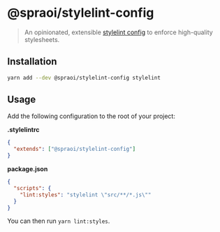 # @spraoi/stylelint-config

> An opinionated, extensible [stylelint config](https://stylelint.io/user-guide/configuration/) to enforce high-quality stylesheets.

## Installation

```bash
yarn add --dev @spraoi/stylelint-config stylelint
```

## Usage

Add the following configuration to the root of your project:

**.stylelintrc**

```json
{
  "extends": ["@spraoi/stylelint-config"]
}
```

**package.json**

```json
{
  "scripts": {
    "lint:styles": "stylelint \"src/**/*.js\""
  }
}
```

You can then run `yarn lint:styles`.

